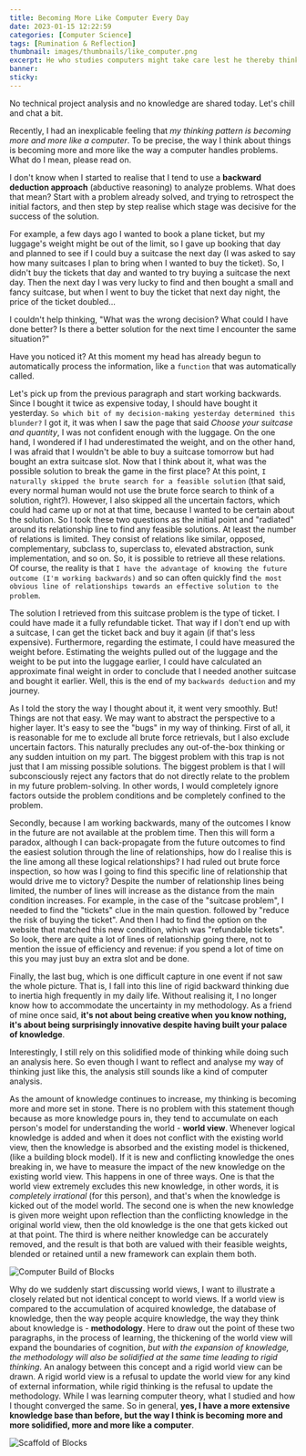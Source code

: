 ```yaml
---
title: Becoming More Like Computer Every Day
date: 2023-01-15 12:22:59
categories: [Computer Science]
tags: [Rumination & Reflection]
thumbnail: images/thumbnails/like_computer.png
excerpt: He who studies computers might take care lest he thereby think like a computer. And remind your fate is gazing back to you.
banner: 
sticky: 
---
```

No technical project analysis and no knowledge are shared today. Let's chill and chat a bit.

Recently, I had an inexplicable feeling that *my thinking pattern is becoming more and more like a computer*. To be precise, the way I think about things is becoming more and more like the way a computer handles problems. What do I mean, please read on.

I don't know when I started to realise that I tend to use a **backward deduction approach** (abductive reasoning) to analyze problems. What does that mean? Start with a problem already solved, and trying to retrospect the initial factors, and then step by step realise which stage was decisive for the success of the solution.

For example, a few days ago I wanted to book a plane ticket, but my luggage's weight might be out of the limit, so I gave up booking that day and planned to see if I could buy a suitcase the next day (I was asked to say how many suitcases I plan to bring when I wanted to buy the ticket). So, I didn't buy the tickets that day and wanted to try buying a suitcase the next day. Then the next day I was very lucky to find and then bought a small and fancy suitcase, but when I went to buy the ticket that next day night, the price of the ticket doubled...

I couldn't help thinking, "What was the wrong decision? What could I have done better? Is there a better solution for the next time I encounter the same situation?"

Have you noticed it? At this moment my head has already begun to automatically process the information, like a `function` that was automatically called.

Let's pick up from the previous paragraph and start working backwards. Since I bought it twice as expensive today, I should have bought it yesterday. `So which bit of my decision-making yesterday determined this blunder?` I got it, it was when I saw the page that said *Choose your suitcase and quantity*, I was not confident enough with the luggage. On the one hand, I wondered if I had underestimated the weight, and on the other hand, I was afraid that I wouldn't be able to buy a suitcase tomorrow but had bought an extra suitcase slot. Now that I think about it, what was the possible solution to break the game in the first place? At this point, `I naturally skipped the brute search for a feasible solution` (that said, every normal human would not use the brute force search to think of a solution, right?). However, I also skipped all the uncertain factors, which could had came up or not at that time, because I wanted to be certain about the solution. So I took these two questions as the initial point and "radiated" around its relationship line to find any feasible solutions. At least the number of relations is limited. They consist of relations like similar, opposed, complementary, subclass to, superclass to, elevated abstraction, sunk implementation, and so on. So, it is possible to retrieve all these relations. Of course, the reality is that `I have the advantage of knowing the future outcome (I'm working backwards)` and so can often quickly find `the most obvious line of relationships towards an effective solution to the problem`. 

The solution I retrieved from this suitcase problem is the type of ticket. I could have made it a fully refundable ticket. That way if I don't end up with a suitcase, I can get the ticket back and buy it again (if that's less expensive). Furthermore, regarding the estimate, I could have measured the weight before. Estimating the weights pulled out of the luggage and the weight to be put into the luggage earlier, I could have calculated an approximate final weight in order to conclude that I needed another suitcase and bought it earlier. Well, this is the end of my `backwards deduction` and my journey.

As I told the story the way I thought about it, it went very smoothly. But! Things are not that easy. We may want to abstract the perspective to a higher layer. It's easy to see the "bugs" in my way of thinking. First of all, it is reasonable for me to exclude all brute force retrievals, but I also exclude uncertain factors. This naturally precludes any out-of-the-box thinking or any sudden intuition on my part. The biggest problem with this trap is not just that I am missing possible solutions. The biggest problem is that I will subconsciously reject any factors that do not directly relate to the problem in my future problem-solving. In other words, I would completely ignore factors outside the problem conditions and be completely confined to the problem.

Secondly, because I am working backwards, many of the outcomes I know in the future are not available at the problem time. Then this will form a paradox, although I can back-propagate from the future outcomes to find the easiest solution through the line of relationships, how do I realise this is the line among all these logical relationships? I had ruled out brute force inspection, so how was I going to find this specific line of relationship that would drive me to victory? Despite the number of relationship lines being limited, the number of lines will increase as the distance from the main condition increases. For example, in the case of the "suitcase problem", I needed to find the "tickets" clue in the main question. followed by "reduce the risk of buying the ticket". And then I had to find the option on the website that matched this new condition, which was "refundable tickets". So look, there are quite a lot of lines of relationship going there, not to mention the issue of efficiency and revenue: if you spend a lot of time on this you may just buy an extra slot and be done.

Finally, the last bug, which is one difficult capture in one event if not saw the whole picture. That is, I fall into this line of rigid backward thinking due to inertia high frequently in my daily life. Without realising it, I no longer know how to accommodate the uncertainty in my methodology. As a friend of mine once said, **it's not about being creative when you know nothing, it's about being surprisingly innovative despite having built your palace of knowledge**.

Interestingly, I still rely on this solidified mode of thinking while doing such an analysis here. So even though I want to reflect and analyse my way of thinking just like this, the analysis still sounds like a kind of computer analysis.
<br>

As the amount of knowledge continues to increase, my thinking is becoming more and more set in stone. There is no problem with this statement though because as more knowledge pours in, they tend to accumulate on each person's model for understanding the world - **world view**. Whenever logical knowledge is added and when it does not conflict with the existing world view, then the knowledge is absorbed and the existing model is thickened, (like a building block model). If it is new and conflicting knowledge the ones breaking in, we have to measure the impact of the new knowledge on the existing world view. This happens in one of three ways. One is that the world view extremely excludes this new knowledge, in other words, it is *completely irrational* (for this person), and that's when the knowledge is kicked out of the model world. The second one is when the new knowledge is given more weight upon reflection than the conflicting knowledge in the original world view, then the old knowledge is the one that gets kicked out at that point. The third is where neither knowledge can be accurately removed, and the result is that both are valued with their feasible weights, blended or retained until a new framework can explain them both.
<br>

![Computer Build of Blocks](images/illustrations/like_computer.1.png)
<br>

Why do we suddenly start discussing world views, I want to illustrate a closely related but not identical concept to world views. If a world view is compared to the accumulation of acquired knowledge, the database of knowledge, then the way people acquire knowledge, the way they think about knowledge is - **methodology**. Here to draw out the point of these two paragraphs, in the process of learning, the thickening of the world view will expand the boundaries of cognition, *but with the expansion of knowledge, the methodology will also be solidified at the same time leading to rigid thinking*. An analogy between this concept and a rigid world view can be drawn. A rigid world view is a refusal to update the world view for any kind of external information, while rigid thinking is the refusal to update the methodology. While I was learning computer theory, what I studied and how I thought converged the same. So in general, **yes, I have a more extensive knowledge base than before, but the way I think is becoming more and more solidified, more and more like a computer**.
<br>

![Scaffold of Blocks](images/illustrations/like_computer.2.png)
<br>
<br>